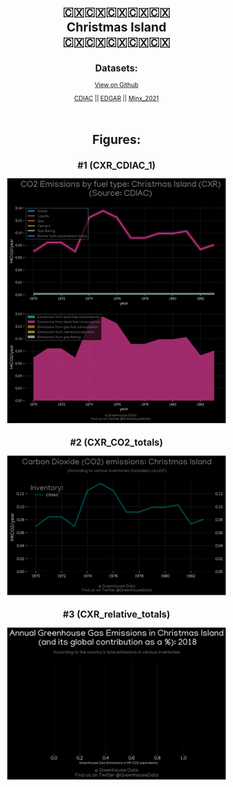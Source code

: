 
<center>
<h1 align="center">
🇨🇽🇨🇽🇨🇽🇨🇽🇨🇽
<br>
Christmas Island
<br>
🇨🇽🇨🇽🇨🇽🇨🇽🇨🇽
</h1>
<h2>Datasets:</h2>
<p><a href="https://github.com/dquintani/GreenhouseData/tree/master/country_data/CXR_Christmas Island/data">View on Github</a>
<br></p><p><a href="data/CXR_CDIAC.csv">CDIAC</a> || <a href="data/CXR_EDGAR.csv">EDGAR</a> || <a href="data/CXR_Minx_2021.csv">Minx_2021</a></p><p><br></p>
<h1>Figures:</h1><h2>#1 (CXR_CDIAC_1)</h2>
<p><img alt="" src="figures/CXR_CDIAC_1.png" /></p><h2>#2 (CXR_CO2_totals)</h2>
<p><img alt="" src="figures/CXR_CO2_totals.png" /></p><h2>#3 (CXR_relative_totals)</h2>
<p><img alt="" src="figures/CXR_relative_totals.png" /></p>